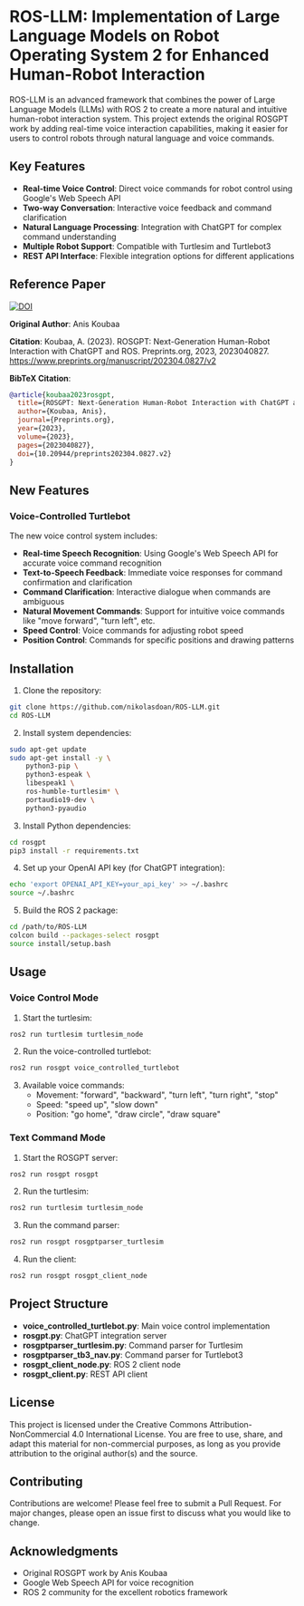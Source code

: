 # ROS-LLM: Implementation of Large Language Models on Robot Operating System 2 for Enhanced Human-Robot Interaction

ROS-LLM is an advanced framework that combines the power of Large Language Models (LLMs) with ROS 2 to create a more natural and intuitive human-robot interaction system. This project extends the original ROSGPT work by adding real-time voice interaction capabilities, making it easier for users to control robots through natural language and voice commands.

## Key Features

- **Real-time Voice Control**: Direct voice commands for robot control using Google's Web Speech API
- **Two-way Conversation**: Interactive voice feedback and command clarification
- **Natural Language Processing**: Integration with ChatGPT for complex command understanding
- **Multiple Robot Support**: Compatible with Turtlesim and Turtlebot3
- **REST API Interface**: Flexible integration options for different applications

## Reference Paper

[![DOI](https://img.shields.io/badge/DOI-10.20944%2Fpreprints202304.0827.v2-blue)](https://www.preprints.org/manuscript/202304.0827/v2)

**Original Author**: Anis Koubaa

**Citation**: Koubaa, A. (2023). ROSGPT: Next-Generation Human-Robot Interaction with ChatGPT and ROS. Preprints.org, 2023, 2023040827.
https://www.preprints.org/manuscript/202304.0827/v2

**BibTeX Citation**:

```bibtex
@article{koubaa2023rosgpt,
  title={ROSGPT: Next-Generation Human-Robot Interaction with ChatGPT and ROS},
  author={Koubaa, Anis},
  journal={Preprints.org},
  year={2023},
  volume={2023},
  pages={2023040827},
  doi={10.20944/preprints202304.0827.v2}
}
```

## New Features

### Voice-Controlled Turtlebot

The new voice control system includes:

- **Real-time Speech Recognition**: Using Google's Web Speech API for accurate voice command recognition
- **Text-to-Speech Feedback**: Immediate voice responses for command confirmation and clarification
- **Command Clarification**: Interactive dialogue when commands are ambiguous
- **Natural Movement Commands**: Support for intuitive voice commands like "move forward", "turn left", etc.
- **Speed Control**: Voice commands for adjusting robot speed
- **Position Control**: Commands for specific positions and drawing patterns

## Installation

1. Clone the repository:
```bash
git clone https://github.com/nikolasdoan/ROS-LLM.git
cd ROS-LLM
```

2. Install system dependencies:
```bash
sudo apt-get update
sudo apt-get install -y \
    python3-pip \
    python3-espeak \
    libespeak1 \
    ros-humble-turtlesim* \
    portaudio19-dev \
    python3-pyaudio
```

3. Install Python dependencies:
```bash
cd rosgpt
pip3 install -r requirements.txt
```

4. Set up your OpenAI API key (for ChatGPT integration):
```bash
echo 'export OPENAI_API_KEY=your_api_key' >> ~/.bashrc
source ~/.bashrc
```

5. Build the ROS 2 package:
```bash
cd /path/to/ROS-LLM
colcon build --packages-select rosgpt
source install/setup.bash
```

## Usage

### Voice Control Mode

1. Start the turtlesim:
```bash
ros2 run turtlesim turtlesim_node
```

2. Run the voice-controlled turtlebot:
```bash
ros2 run rosgpt voice_controlled_turtlebot
```

3. Available voice commands:
   - Movement: "forward", "backward", "turn left", "turn right", "stop"
   - Speed: "speed up", "slow down"
   - Position: "go home", "draw circle", "draw square"

### Text Command Mode

1. Start the ROSGPT server:
```bash
ros2 run rosgpt rosgpt
```

2. Run the turtlesim:
```bash
ros2 run turtlesim turtlesim_node
```

3. Run the command parser:
```bash
ros2 run rosgpt rosgptparser_turtlesim
```

4. Run the client:
```bash
ros2 run rosgpt rosgpt_client_node
```

## Project Structure

- **voice_controlled_turtlebot.py**: Main voice control implementation
- **rosgpt.py**: ChatGPT integration server
- **rosgptparser_turtlesim.py**: Command parser for Turtlesim
- **rosgptparser_tb3_nav.py**: Command parser for Turtlebot3
- **rosgpt_client_node.py**: ROS 2 client node
- **rosgpt_client.py**: REST API client

## License

This project is licensed under the Creative Commons Attribution-NonCommercial 4.0 International License. You are free to use, share, and adapt this material for non-commercial purposes, as long as you provide attribution to the original author(s) and the source.

## Contributing

Contributions are welcome! Please feel free to submit a Pull Request. For major changes, please open an issue first to discuss what you would like to change.

## Acknowledgments

- Original ROSGPT work by Anis Koubaa
- Google Web Speech API for voice recognition
- ROS 2 community for the excellent robotics framework
